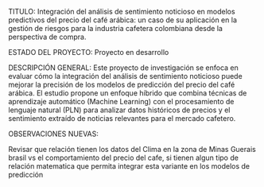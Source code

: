 TITULO: Integración del análisis de sentimiento noticioso en modelos predictivos del precio del café arábica: un caso de su aplicación en la gestión de riesgos para la industria cafetera colombiana desde la perspectiva de compra.



ESTADO DEL PROYECTO: Proyecto en desarrollo 



DESCRIPCIÓN GENERAL: Este proyecto de investigación se enfoca en evaluar cómo la integración del análisis de sentimiento noticioso puede mejorar la precisión de los modelos de predicción del precio del café arábica. El estudio propone un enfoque híbrido que combina técnicas de aprendizaje automático (Machine Learning) con el procesamiento de lenguaje natural (PLN) para analizar datos históricos de precios y el sentimiento extraído de noticias relevantes para el mercado cafetero.


OBSERVACIONES NUEVAS:

Revisar que relación tienen los datos del Clima en la zona de Minas Guerais brasil vs el comportamiento del precio del cafe, si tienen algun tipo de relación matematica que permita integrar esta variante en los modelos de predicción 
